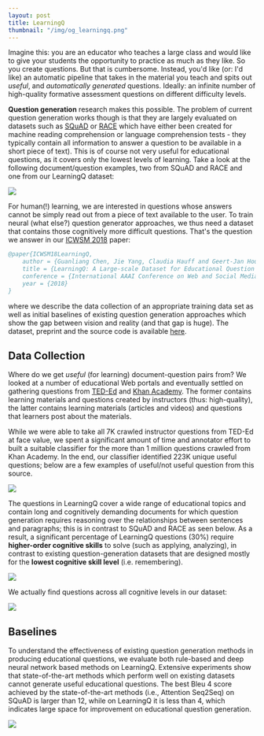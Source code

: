 ```yaml
---
layout: post
title: LearningQ
thumbnail: "/img/og_learningq.png"
---
```


Imagine this: you are an educator who teaches a large class and would like to give your students the opportunity to practice
as much as they like. So you create questions. But that is cumbersome. Instead, you'd like (or: I'd like) an automatic pipeline that
takes in the material you teach and spits out *useful*, and *automatically generated* questions. Ideally: an infinite number of 
high-quality formative assessment questions on different difficulty levels.

**Question generation** research makes this possible. The problem of current question generation works though is that they are largely
evaluated on datasets such as [SQuAD](https://rajpurkar.github.io/SQuAD-explorer/) or [RACE](https://arxiv.org/abs/1704.04683) 
which have either been created for machine reading comprehension or language comprehension tests - they typically contain all information to answer a question to be available in a short piece of text). This is of course not very useful for educational questions, as it covers only the lowest levels of learning. Take a look at the following document/question examples, two from SQuAD and RACE and one from our LearningQ dataset:

<img src="https://chauff.github.io/img/learningq-datasets.png">

For human(!) learning, we are interested in questions whose answers cannot be simply read out from a piece of text available to the user.
To train neural (what else?) question generator approaches, we thus need a dataset that contains those cognitively more difficult
questions. That's the question we answer in our [ICWSM 2018](http://www.icwsm.org/2018/index.php) paper:

```bibtex
@paper{ICWSM18LearningQ,
	author = {Guanliang Chen, Jie Yang, Claudia Hauff and Geert-Jan Houben},
	title = {LearningQ: A Large-scale Dataset for Educational Question Generation},
	conference = {International AAAI Conference on Web and Social Media},
	year = {2018}
}
```
where we describe the data collection of an appropriate training data set as well as initial baselines of existing question generation
approaches which show the gap between vision and reality (and that gap is huge). The dataset, preprint and the source code is 
available [here](https://github.com/AngusGLChen/LearningQ).

## Data Collection

Where do we get *useful* (for learning) document-question pairs from? We looked at a number of educational Web portals and eventually
settled on gathering questions from [TED-Ed](https://ed.ted.com/) and [Khan Academy](https://www.khanacademy.org/). The former
contains learning materials and questions created by instructors (thus: high-quality), the latter contains learning materials 
(articles and videos) and questions that learners post about the materials. 

While we were able to take all 7K crawled instructor questions from TED-Ed at face value, we spent a significant amount of time
and annotator effort to built a suitable classifier for the more than 1 million questions crawled from Khan Academy. In the end,
our classifier identified 223K unique useful questions; below are a few examples of useful/not useful question from this source.

<img src="https://chauff.github.io/img/learningq-khan.png">

The questions in LearningQ cover a wide range of educational topics and contain long and cognitively demanding documents for 
which question generation requires reasoning over the relationships between sentences and paragraphs; this is in contrast
to SQuAD and RACE as seen below. As a result, a significant percentage of LearningQ questions (30%) require **higher-order 
cognitive skills** to solve (such as applying, analyzing), in contrast to existing question-generation datasets that are 
designed mostly for the **lowest cognitive skill level** (i.e. remembering).

<img src="https://chauff.github.io/img/learningq-stats.png">

We actually find questions across all cognitive levels in our dataset:

<img src="https://chauff.github.io/img/learningq-levels.png">

## Baselines

To understand the effectiveness of existing question generation methods in producing educational questions, we evaluate
both rule-based and deep neural network based methods on LearningQ. Extensive experiments show that state-of-the-art
methods which perform well on existing datasets cannot generate useful educational questions. 
The best Bleu 4 score achieved by the state-of-the-art methods (i.e., Attention Seq2Seq) on SQuAD is larger than 12, 
while on LearningQ it is less than 4, which indicates large space for improvement on educational question generation.

<img src="https://chauff.github.io/img/learningq-results.png">

